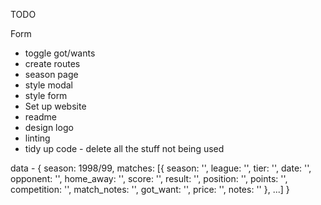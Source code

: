TODO

Form
- toggle got/wants
- create routes
- season page
- style modal
- style form
- Set up website
- readme
- design logo
- linting
- tidy up code - delete all the stuff not being used

data -
{ 
    season: 1998/99,
    matches: [{
        season: '',
        league: '',
        tier: '',
        date: '',
        opponent: '',
        home_away: '',
        score: '',
        result: '',
        position: '',
        points: '',
        competition: '',
        match_notes: '',
        got_want: '',
        price: '',
        notes: ''
    }, ...]
 }